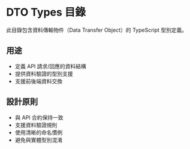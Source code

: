 # DTO Types 目錄

此目錄包含資料傳輸物件（Data Transfer Object）的 TypeScript 型別定義。

## 用途

- 定義 API 請求/回應的資料結構
- 提供資料驗證的型別支援
- 支援前後端資料交換

## 設計原則

- 與 API 合約保持一致
- 支援資料驗證規則
- 使用清晰的命名慣例
- 避免與實體型別混淆


